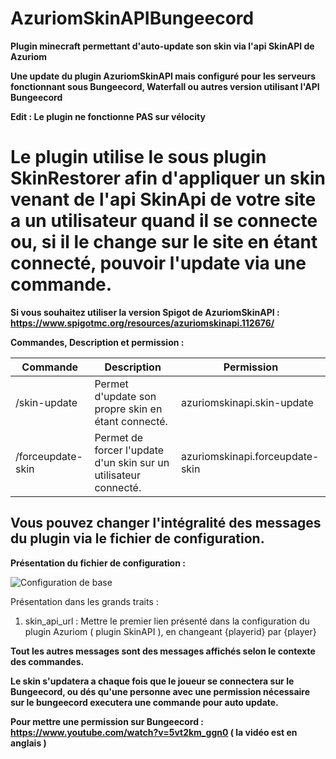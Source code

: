 # AzuriomSkinAPIBungeecord
**Plugin minecraft permettant d'auto-update son skin via l'api SkinAPI de Azuriom**

**Une update du plugin AzuriomSkinAPI mais configuré pour les serveurs fonctionnant sous Bungeecord, Waterfall ou autres version utilisant l'API Bungeecord**

**Edit : Le plugin ne fonctionne PAS sur vélocity**

# Le plugin utilise le sous plugin SkinRestorer afin d'appliquer un skin venant de l'api SkinApi de votre site a un utilisateur quand il se connecte ou, si il le change sur le site en étant connecté, pouvoir l'update via une commande.

**Si vous souhaitez utiliser la version Spigot de AzuriomSkinAPI : https://www.spigotmc.org/resources/azuriomskinapi.112676/**

**Commandes, Description et permission :**

| Commande | Description | Permission |
|----------|----------|----------|
| /skin-update  | Permet d'update son propre skin en étant connecté.  | azuriomskinapi.skin-update | 
| /forceupdate-skin | Permet de forcer l'update d'un skin sur un utilisateur connecté. | azuriomskinapi.forceupdate-skin |


## Vous pouvez changer l'intégralité des messages du plugin via le fichier de configuration.

**Présentation du fichier de configuration :**

![Configuration de base](https://cdn.discordapp.com/attachments/1109918463415291944/1153087248418488430/image.png)

Présentation dans les grands traits : 

1. skin_api_url : Mettre le premier lien présenté dans la configuration du plugin Azuriom ( plugin SkinAPI ), en changeant {playerid} par {player}

**Tout les autres messages sont des messages affichés selon le contexte des commandes.**

**Le skin s'updatera a chaque fois que le joueur se connectera sur le Bungeecord, ou dés qu'une personne avec une permission nécessaire sur le bungeecord executera une commande pour auto update.**

**Pour mettre une permission sur Bungeecord : https://www.youtube.com/watch?v=5vt2km_ggn0 ( la vidéo est en anglais )**
